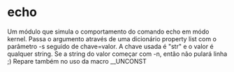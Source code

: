 # echo
Um módulo que simula o comportamento do comando echo em módo kernel.
Passa o argumento através de uma dicionário property list com o parâmetro -s seguido de chave=valor. 
A chave usada é "str" e o valor é qualquer string. Se a string do valor começar com -n, então não pulará linha ;)
Repare também no uso da macro __UNCONST